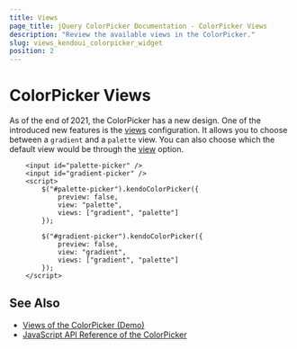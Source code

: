 ```yaml
---
title: Views
page_title: jQuery ColorPicker Documentation - ColorPicker Views
description: "Review the available views in the ColorPicker."
slug: views_kendoui_colorpicker_widget
position: 2
---
```


# ColorPicker Views

As of the end of 2021, the ColorPicker has a new design. One of the introduced new features is the [views](/api/javascript/ui/colorpicker/configuration/views) configuration. It allows you to choose between a `gradient` and a `palette` view. You can also choose which the default view would be through the [view](/api/javascript/ui/colorpicker/configuration/view) option.

```dojo
    <input id="palette-picker" />
    <input id="gradient-picker" />
    <script>
        $("#palette-picker").kendoColorPicker({
            preview: false,
            view: "palette",
            views: ["gradient", "palette"]
        });

        $("#gradient-picker").kendoColorPicker({
            preview: false,
            view: "gradient",
            views: ["gradient", "palette"]
        });
    </script>
```

## See Also

* [Views of the ColorPicker (Demo)](https://demos.telerik.com/kendo-ui/colorpicker/views)
* [JavaScript API Reference of the ColorPicker](/api/javascript/ui/colorpicker)
